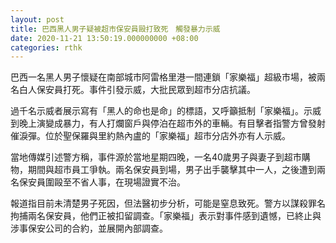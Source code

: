 ```yaml
---
layout: post
title: 巴西黑人男子疑被超市保安員毆打致死　觸發暴力示威
date: 2020-11-21 13:50:19.000000000 +08:00
categories: rthk
---
```


巴西一名黑人男子懷疑在南部城市阿雷格里港一間連鎖「家樂福」超級市場，被兩名白人保安員打死。事件引發示威，大批民眾到超市分店抗議。

過千名示威者展示寫有「黑人的命也是命」的標語，又呼籲抵制「家樂福」。示威到晚上演變成暴力，有人打爛窗戶與停泊在超市外的車輛。有目擊者指警方曾發射催淚彈。位於聖保羅與里約熱內盧的「家樂福」超市分店外亦有人示威。

當地傳媒引述警方稱，事件源於當地星期四晚，一名40歲男子與妻子到超市購物，期間與超市員工爭執。兩名保安員到場，男子出手襲擊其中一人，之後遭到兩名保安員圍毆至不省人事，在現場證實不治。

報道指目前未清楚男子死因，但法醫初步分析，可能是窒息致死。警方以謀殺罪名拘捕兩名保安員，他們正被扣留調查。「家樂福」表示對事件感到遺憾，已終止與涉事保安公司的合約，並展開內部調查。
